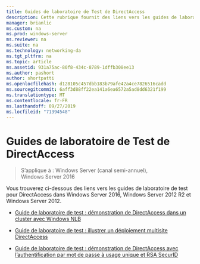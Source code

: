 ```yaml
---
title: Guides de laboratoire de Test de DirectAccess
description: Cette rubrique fournit des liens vers les guides de laboratoire de test pour DirectAccess dans Windows Server 2016.
manager: brianlic
ms.custom: na
ms.prod: windows-server
ms.reviewer: na
ms.suite: na
ms.technology: networking-da
ms.tgt_pltfrm: na
ms.topic: article
ms.assetid: 931a75ac-80f8-434c-8789-1dffb308ee13
ms.author: pashort
author: shortpatti
ms.openlocfilehash: d128105c457dbb183b79afe42a4ce7826516cadd
ms.sourcegitcommit: 6aff3d88ff22ea141a6ea6572a5ad8dd6321f199
ms.translationtype: MT
ms.contentlocale: fr-FR
ms.lasthandoff: 09/27/2019
ms.locfileid: "71394548"
---
```

# <a name="directaccess-test-lab-guides"></a>Guides de laboratoire de Test de DirectAccess

>S’applique à : Windows Server (canal semi-annuel), Windows Server 2016

Vous trouverez ci-dessous des liens vers les guides de laboratoire de test pour DirectAccess dans Windows Server 2016, Windows Server 2012 R2 et Windows Server 2012.

- [Guide de laboratoire de test : démonstration de DirectAccess dans un cluster avec Windows NLB](tlg-cluster-nlb/Test-Lab-Guide-Demonstrate-DirectAccess-in-a-Cluster-with-Windows-NLB.md)

- [Guide de laboratoire de test : illustrer un déploiement multisite DirectAccess](tlg-multisite/Test-Lab-Guide-Demonstrate-a-DirectAccess-Multisite-Deployment.md)

- [Guide de laboratoire de test : démonstration de DirectAccess avec l’authentification par mot de passe à usage unique et RSA SecurID](tlg-otp-securid/Test-Lab-Guide-Demonstrate-DirectAccess-with-OTP-Authentication-and-RSA-SecurID.md)
